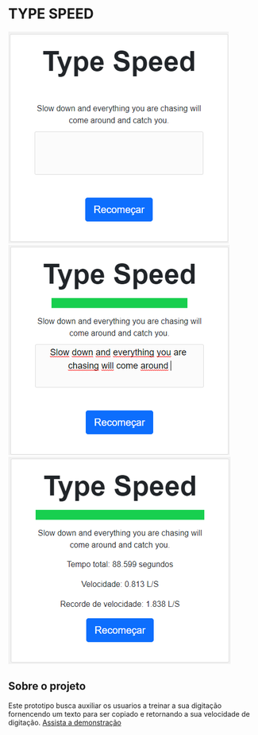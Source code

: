 # TYPE SPEED
![s0](https://github.com/gabrielSoares522/TypeSpeed/blob/master/images/Screenshot_0.png)
![s1](https://github.com/gabrielSoares522/TypeSpeed/blob/master/images/Screenshot_1.png)
![s2](https://github.com/gabrielSoares522/TypeSpeed/blob/master/images/Screenshot_2.png)

## Sobre o projeto
Este prototipo busca auxiliar os usuarios a treinar a sua digitação fornencendo um texto para ser copiado e retornando a sua velocidade de digitação.
[Assista a demonstração](https://www.youtube.com/watch?v=NJr2wfJNriI)
